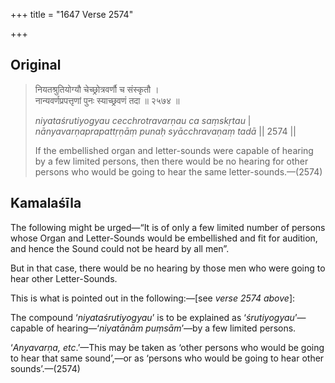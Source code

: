 +++
title = "1647 Verse 2574"

+++
## Original 
>
> नियतश्रुतियोग्यौ चेच्छ्रोत्रवर्णौ च संस्कृतौ ।  
> नान्यवर्णप्रपत्तृणां पुनः स्याच्छ्रवणं तदा ॥ २५७४ ॥ 
>
> *niyataśrutiyogyau cecchrotravarṇau ca saṃskṛtau* \|  
> *nānyavarṇaprapattṛṇāṃ punaḥ syācchravaṇaṃ tadā* \|\| 2574 \|\| 
>
> If the embellished organ and letter-sounds were capable of hearing by a few limited persons, then there would be no hearing for other persons who would be going to hear the same letter-sounds.—(2574)



## Kamalaśīla

The following might be urged—“It is of only a few limited number of persons whose Organ and Letter-Sounds would be embellished and fit for audition, and hence the Sound could not be heard by all men”.

But in that case, there would be no hearing by those men who were going to hear other Letter-Sounds.

This is what is pointed out in the following:—[see *verse 2574 above*]:

The compound ‘*niyataśrutiyogyau*’ is to be explained as ‘*śrutiyogyau*’—capable of hearing—‘*niyatānām puṃsām*’—by a few limited persons.

‘*Anyavarṇa, etc*.’—This may be taken as ‘other persons who would be going to hear that same sound’,—or as ‘persons who would be going to hear other sounds’.—(2574)


